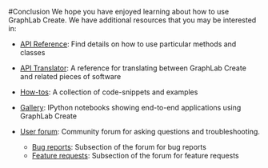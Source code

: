#Conclusion
We hope you have enjoyed learning about how to use GraphLab Create. We have additional resources that you may be interested in:

- [API Reference](https://turi.com/products/create/docs/): Find details on how to use particular methods and classes
- [API Translator](https://turi.com/learn/translator): A reference for translating between GraphLab Create and related pieces of software
- [How-tos](https://turi.com/learn/how-to): A collection of code-snippets and examples
- [Gallery](https://turi.com/learn/gallery): IPython notebooks showing end-to-end applications using GraphLab Create
- [User forum](http://forum.turi.com/): Community forum for asking questions and troubleshooting.

    - [Bug reports](http://forum.turi.com/categories/bug-reports): Subsection of the forum for bug reports
    - [Feature requests](http://forum.turi.com/categories/feature-requests): Subsection of the forum for feature requests

